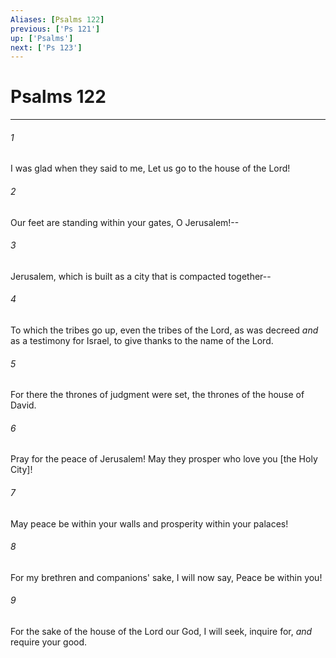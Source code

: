 ```yaml
---
Aliases: [Psalms 122]
previous: ['Ps 121']
up: ['Psalms']
next: ['Ps 123']
---
```

# Psalms 122

***














###### 1 






I was glad when they said to me, Let us go to the house of the Lord! 













###### 2 






Our feet are standing within your gates, O Jerusalem!-- 













###### 3 






Jerusalem, which is built as a city that is compacted together-- 













###### 4 






To which the tribes go up, even the tribes of the Lord, as was decreed _and_ as a testimony for Israel, to give thanks to the name of the Lord. 













###### 5 






For there the thrones of judgment were set, the thrones of the house of David. 













###### 6 






Pray for the peace of Jerusalem! May they prosper who love you [the Holy City]! 













###### 7 






May peace be within your walls and prosperity within your palaces! 













###### 8 






For my brethren and companions' sake, I will now say, Peace be within you! 













###### 9 






For the sake of the house of the Lord our God, I will seek, inquire for, _and_ require your good.
